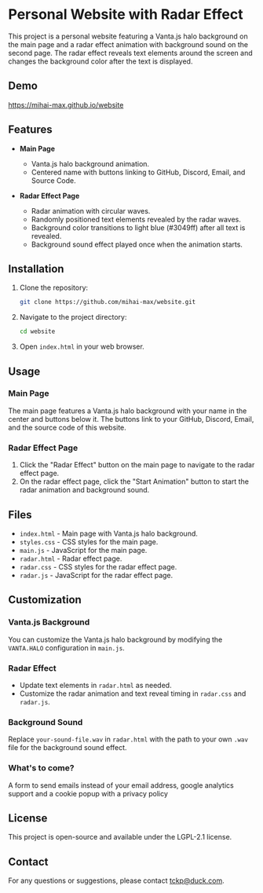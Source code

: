 # Personal Website with Radar Effect

This project is a personal website featuring a Vanta.js halo background on the main page and a radar effect animation with background sound on the second page. The radar effect reveals text elements around the screen and changes the background color after the text is displayed.

## Demo

https://mihai-max.github.io/website

## Features

- **Main Page**
  - Vanta.js halo background animation.
  - Centered name with buttons linking to GitHub, Discord, Email, and Source Code.

- **Radar Effect Page**
  - Radar animation with circular waves.
  - Randomly positioned text elements revealed by the radar waves.
  - Background color transitions to light blue (#3049ff) after all text is revealed.
  - Background sound effect played once when the animation starts.

## Installation

1. Clone the repository:
    ```sh
    git clone https://github.com/mihai-max/website.git
    ```

2. Navigate to the project directory:
    ```sh
    cd website
    ```

3. Open `index.html` in your web browser.

## Usage

### Main Page

The main page features a Vanta.js halo background with your name in the center and buttons below it. The buttons link to your GitHub, Discord, Email, and the source code of this website.

### Radar Effect Page

1. Click the "Radar Effect" button on the main page to navigate to the radar effect page.
2. On the radar effect page, click the "Start Animation" button to start the radar animation and background sound.

## Files

- `index.html` - Main page with Vanta.js halo background.
- `styles.css` - CSS styles for the main page.
- `main.js` - JavaScript for the main page.
- `radar.html` - Radar effect page.
- `radar.css` - CSS styles for the radar effect page.
- `radar.js` - JavaScript for the radar effect page.

## Customization

### Vanta.js Background

You can customize the Vanta.js halo background by modifying the `VANTA.HALO` configuration in `main.js`.

### Radar Effect

- Update text elements in `radar.html` as needed.
- Customize the radar animation and text reveal timing in `radar.css` and `radar.js`.

### Background Sound

Replace `your-sound-file.wav` in `radar.html` with the path to your own `.wav` file for the background sound effect.

### What's to come?
A form to send emails instead of your email address, google analytics support and a cookie popup with a privacy policy

## License

This project is open-source and available under the LGPL-2.1 license.

## Contact

For any questions or suggestions, please contact [tckp@duck.com](mailto:tckp@duck.com).

